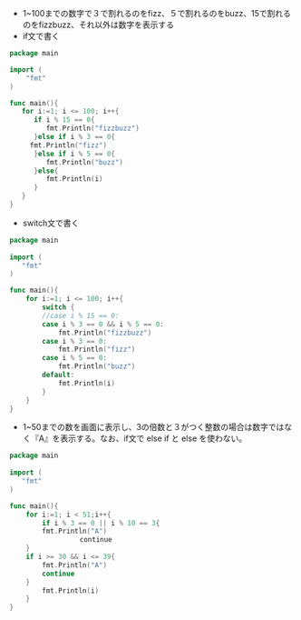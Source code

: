 - 1~100までの数字で３で割れるのをfizz、５で割れるのをbuzz、15で割れるのをfizzbuzz、それ以外は数字を表示する
- if文で書く
```go
package main

import (
	"fmt"
)

func main(){
   for i:=1; i <= 100; i++{
      if i % 15 == 0{
         fmt.Println("fizzbuzz")
      }else if i % 3 == 0{
	 fmt.Println("fizz")
      }else if i % 5 == 0{
         fmt.Println("buzz")
      }else{
         fmt.Println(i)
      }
   }
}
```
- switch文で書く
```go
package main
 
import (
   "fmt"
)

func main(){
	for i:=1; i <= 100; i++{
		switch {
		//case i % 15 == 0:
	    case i % 3 == 0 && i % 5 == 0:
			fmt.Println("fizzbuzz")
		case i % 3 == 0:
			fmt.Println("fizz")
		case i % 5 == 0:
			fmt.Println("buzz")
		default:
			fmt.Println(i)
		}
	}
}
```
- 1~50までの数を画面に表示し、3の倍数と３がつく整数の場合は数字ではなく『A』を表示する。なお、if文で else if と else を使わない。
```go
package main
 
import (
   "fmt"
)

func main(){
    for i:=1; i < 51;i++{
        if i % 3 == 0 || i % 10 == 3{
	    fmt.Println("A")
	　　　　　　　　continue
	}
	if i >= 30 && i <= 39{
	    fmt.Println("A")
	    continue
	} 
        fmt.Println(i)
    }
}
```
